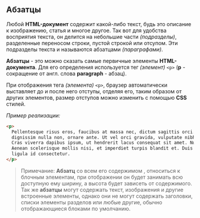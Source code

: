 ## Абзатцы

Любой **HTML-документ** содержит какой-либо текст, будь это описание к изображению, статья и многое другое. Так вот для удобства восприятия текста, он делится на небольшие части _(подразделы)_, разделенные переносом строки, пустой строкой или отсупом. Эти подразделы текста и называются абзатцами _(параграфами)_.

**Абзатцы** - это можно сказать самые первичные элементы **HTML-документа**. Для его определения используется тег _(элемент)_ `<p>` (**p** - сокращение от англ. слова **paragraph** - абзац).

При отображения тега _(элемента)_ `<p>`, браузер автоматически выставляет до и после него отступы, отделяя его, таким образом от других элементов, размер отступов можно изменить с помощью **CSS** стилей.

_Пример реализации:_
```html
<p>
  Pellentesque risus eros, faucibus at massa nec, dictum sagittis orci. Integer in dolor dictum,
  dignissim nulla non, ornare ante. Ut vel orci gravida, vulputate nibh at, tempus quam. 
  Cras viverra dapibus ipsum, ut hendrerit lacus consequat sit amet. Nullam in leo nulla.
  Aenean scelerisque mollis nisi, et imperdiet turpis blandit et. Duis ullamcorper tincidunt
  ligula id consectetur.
</p>
```
> Примечание: **Абзатц** со всем его содержимом , относиться к блочным элементам, при отображении он будет занимать всю доступную ему ширину, а высота будет зависеть от содержимого. Так же **абзатцы** могут содержать текст, изображения и другие встроенные элементы, однако они не могут содержать заголовки, списки элементы разделов или любые другие, обычно отображающиеся блоками по умолчанию.

